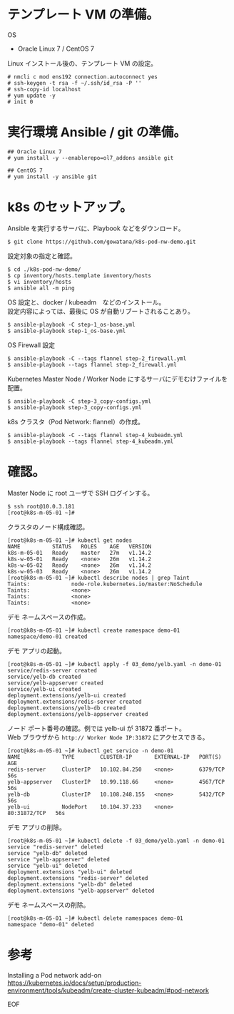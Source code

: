 # テンプレート VM の準備。

OS

* Oracle Linux 7 / CentOS 7

Linux インストール後の、テンプレート VM の設定。

```
# nmcli c mod ens192 connection.autoconnect yes
# ssh-keygen -t rsa -f ~/.ssh/id_rsa -P ''
# ssh-copy-id localhost
# yum update -y
# init 0
```

# 実行環境 Ansible / git の準備。

```
## Oracle Linux 7
# yum install -y --enablerepo=ol7_addons ansible git

## CentOS 7
# yum install -y ansible git
```

# k8s のセットアップ。

Ansible を実行するサーバに、Playbook などをダウンロード。

```
$ git clone https://github.com/gowatana/k8s-pod-nw-demo.git
```

設定対象の指定と確認。

```
$ cd ./k8s-pod-nw-demo/
$ cp inventory/hosts.template inventory/hosts
$ vi inventory/hosts
$ ansible all -m ping
```

OS 設定と、docker / kubeadm　などのインストール。  
設定内容によっては、最後に OS が自動リブートされることあり。

```
$ ansible-playbook -C step-1_os-base.yml
$ ansible-playbook step-1_os-base.yml
```

OS Firewall 設定

```
$ ansible-playbook -C --tags flannel step-2_firewall.yml
$ ansible-playbook --tags flannel step-2_firewall.yml
```

Kubernetes Master Node / Worker Node にするサーバにデモむけファイルを配置。

```
$ ansible-playbook -C step-3_copy-configs.yml
$ ansible-playbook step-3_copy-configs.yml
```

k8s クラスタ（Pod Network: flannel）の作成。

```
$ ansible-playbook -C --tags flannel step-4_kubeadm.yml
$ ansible-playbook --tags flannel step-4_kubeadm.yml
```

# 確認。

Master Node に root ユーザで SSH ログインする。

```
$ ssh root@10.0.3.181
[root@k8s-m-05-01 ~]#
```

クラスタのノード構成確認。

```
[root@k8s-m-05-01 ~]# kubectl get nodes
NAME          STATUS   ROLES    AGE   VERSION
k8s-m-05-01   Ready    master   27m   v1.14.2
k8s-w-05-01   Ready    <none>   26m   v1.14.2
k8s-w-05-02   Ready    <none>   26m   v1.14.2
k8s-w-05-03   Ready    <none>   26m   v1.14.2
[root@k8s-m-05-01 ~]# kubectl describe nodes | grep Taint
Taints:             node-role.kubernetes.io/master:NoSchedule
Taints:             <none>
Taints:             <none>
Taints:             <none>
```

デモ ネームスペースの作成。

```
[root@k8s-m-05-01 ~]# kubectl create namespace demo-01
namespace/demo-01 created
```

デモ アプリの起動。

```
[root@k8s-m-05-01 ~]# kubectl apply -f 03_demo/yelb.yaml -n demo-01
service/redis-server created
service/yelb-db created
service/yelb-appserver created
service/yelb-ui created
deployment.extensions/yelb-ui created
deployment.extensions/redis-server created
deployment.extensions/yelb-db created
deployment.extensions/yelb-appserver created
```

ノード ポート番号の確認。例では yelb-ui が 31872 番ポート。  
Web ブラウザから ``` http:// Worker Node IP:31872 ``` にアクセスできる。

```
[root@k8s-m-05-01 ~]# kubectl get service -n demo-01
NAME             TYPE        CLUSTER-IP       EXTERNAL-IP   PORT(S)        AGE
redis-server     ClusterIP   10.102.84.250    <none>        6379/TCP       56s
yelb-appserver   ClusterIP   10.99.118.66     <none>        4567/TCP       56s
yelb-db          ClusterIP   10.108.248.155   <none>        5432/TCP       56s
yelb-ui          NodePort    10.104.37.233    <none>        80:31872/TCP   56s
```

デモ アプリの削除。

```
[root@k8s-m-05-01 ~]# kubectl delete -f 03_demo/yelb.yaml -n demo-01
service "redis-server" deleted
service "yelb-db" deleted
service "yelb-appserver" deleted
service "yelb-ui" deleted
deployment.extensions "yelb-ui" deleted
deployment.extensions "redis-server" deleted
deployment.extensions "yelb-db" deleted
deployment.extensions "yelb-appserver" deleted
```

デモ ネームスペースの削除。

```
[root@k8s-m-05-01 ~]# kubectl delete namespaces demo-01
namespace "demo-01" deleted
```

# 参考

Installing a Pod network add-on  
https://kubernetes.io/docs/setup/production-environment/tools/kubeadm/create-cluster-kubeadm/#pod-network

EOF
